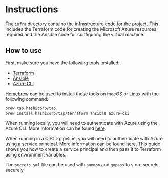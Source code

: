 # Instructions

The `infra` directory contains the infrastructure code for the project. This includes the Terraform code for creating the Microsoft Azure resources required and the Ansible code for configuring the virtual machine.

## How to use

First, make sure you have the following tools installed:

- [Terraform](https://www.terraform.io/downloads.html)
- [Ansible](https://docs.ansible.com/ansible/latest/installation_guide/intro_installation.html)
- [Azure CLI](https://docs.microsoft.com/en-us/cli/azure/install-azure-cli)

[Homebrew](https://brew.sh/) can be used to install these tools on macOS or Linux with the following command:

```bash
brew tap hashicorp/tap
brew install hashicorp/tap/terraform ansible azure-cli
```

When running locally, you will need to authenticate with Azure using the Azure CLI. More information can be found [here](https://registry.terraform.io/providers/hashicorp/azurerm/latest/docs/guides/azure_cli).

When running in a CI/CD pipeline, you will need to authenticate with Azure using a service principal. More information can be found [here](https://registry.terraform.io/providers/hashicorp/azurerm/latest/docs/guides/service_principal_client_secret). This guide shows you how to create a service principal and then pass it to Terraform using environment variables.

The `secrets.yml` file can be used with `summon` and `gopass` to store secrets securely.
